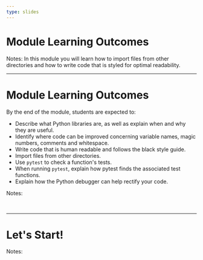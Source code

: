 ```yaml
---
type: slides
---
```


# Module Learning Outcomes

Notes: In this module you will learn how to import files from other directories and how to write code that is styled for optimal readability.

---

# Module Learning Outcomes

By the end of the module, students are expected to:

- Describe what Python libraries are, as well as explain when and why they are useful.
- Identify where code can be improved concerning variable names, magic numbers, comments and whitespace.
- Write code that is human readable and follows the black style guide.
- Import files from other directories.
- Use `pytest` to check a function's tests.
- When running `pytest`, explain how pytest finds the associated test functions.
- Explain how the Python debugger can help rectify your code.


Notes: 

<br>

---

# Let's Start!

Notes: 

<br>
